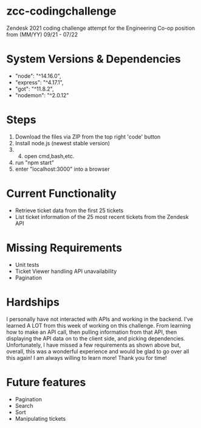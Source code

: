 # zcc-codingchallenge
Zendesk 2021 coding challenge attempt for the Engineering Co-op position from (MM/YY) 09/21 - 07/22

System Versions & Dependencies
=========================
- "node": "^14.16.0",
- "express": "^4.17.1",
- "got": "^11.8.2",
- "nodemon": "^2.0.12"

Steps
======
1. Download the files via ZIP from the top right 'code' button 
2. Install node.js (newest stable version)
3. 4. open cmd,bash,etc.
4. run "npm start"
5. enter "localhost:3000" into a browser

Current Functionality
=====================
- Retrieve ticket data from the first 25 tickets
- List ticket information of the 25 most recent tickets from the Zendesk API

Missing Requirements
================
- Unit tests
- Ticket Viewer handling API unavailability
- Pagination

Hardships
=========
I personally have not interacted with APIs and working in the backend. I've learned A LOT from this week of working on this challenge. From learning how to make an API call, then pulling information from that API, then displaying the API data on to the client side, and picking dependencies. Unfortunately, I have missed a few requirements as shown above but, overall, this was a wonderful experience and would be glad to go over all this again! I am always willing to learn more! Thank you for time!

Future features
===============
- Pagination
- Search
- Sort
- Manipulating tickets
